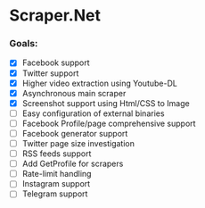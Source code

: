 # Scraper.Net

### Goals:

- [x] Facebook support
- [x] Twitter support
- [x] Higher video extraction using Youtube-DL
- [x] Asynchronous main scraper
- [x] Screenshot support using Html/CSS to Image
- [ ] Easy configuration of external binaries
- [ ] Facebook Profile/page comprehensive support
- [ ] Facebook generator support
- [ ] Twitter page size investigation
- [ ] RSS feeds support
- [ ] Add GetProfile for scrapers
- [ ] Rate-limit handling
- [ ] Instagram support
- [ ] Telegram support